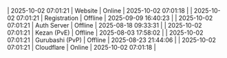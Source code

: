 | 2025-10-02 07:01:21 | Website | Online | 2025-10-02 07:01:18 |
| 2025-10-02 07:01:21 | Registration | Offline | 2025-09-09 16:40:23 |
| 2025-10-02 07:01:21 | Auth Server | Offline | 2025-08-18 09:33:31 |
| 2025-10-02 07:01:21 | Kezan (PvE) | Offline | 2025-08-03 17:58:02 |
| 2025-10-02 07:01:21 | Gurubashi (PvP) | Offline | 2025-08-23 21:44:06 |
| 2025-10-02 07:01:21 | Cloudflare | Online | 2025-10-02 07:01:18 |

